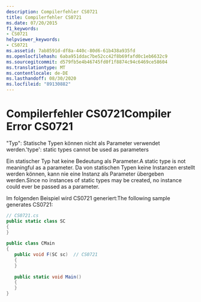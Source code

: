 ```yaml
---
description: Compilerfehler CS0721
title: Compilerfehler CS0721
ms.date: 07/20/2015
f1_keywords:
- CS0721
helpviewer_keywords:
- CS0721
ms.assetid: 7ab8591d-df8a-440c-80d6-61b438a935fd
ms.openlocfilehash: 6aba951ddac7be52cc42f8b69fafd0c1eb6632c9
ms.sourcegitcommit: d579fb5e4b46745fd0f1f8874c94c6469ce58604
ms.translationtype: MT
ms.contentlocale: de-DE
ms.lasthandoff: 08/30/2020
ms.locfileid: "89130882"
---
```

# <a name="compiler-error-cs0721"></a><span data-ttu-id="a8420-103">Compilerfehler CS0721</span><span class="sxs-lookup"><span data-stu-id="a8420-103">Compiler Error CS0721</span></span>
<span data-ttu-id="a8420-104">"Typ": Statische Typen können nicht als Parameter verwendet werden.</span><span class="sxs-lookup"><span data-stu-id="a8420-104">'type': static types cannot be used as parameters</span></span>  
  
 <span data-ttu-id="a8420-105">Ein statischer Typ hat keine Bedeutung als Parameter.</span><span class="sxs-lookup"><span data-stu-id="a8420-105">A static type is not meaningful as a parameter.</span></span> <span data-ttu-id="a8420-106">Da von statischen Typen keine Instanzen erstellt werden können, kann nie eine Instanz als Parameter übergeben werden.</span><span class="sxs-lookup"><span data-stu-id="a8420-106">Since no instances of static types may be created, no instance could ever be passed as a parameter.</span></span>  
  
 <span data-ttu-id="a8420-107">Im folgenden Beispiel wird CS0721 generiert:</span><span class="sxs-lookup"><span data-stu-id="a8420-107">The following sample generates CS0721:</span></span>  
  
```csharp  
// CS0721.cs  
public static class SC  
{  
}  
  
public class CMain  
{  
   public void F(SC sc)  // CS0721  
   {  
   }  
  
   public static void Main()  
   {  
   }  
}  
```
